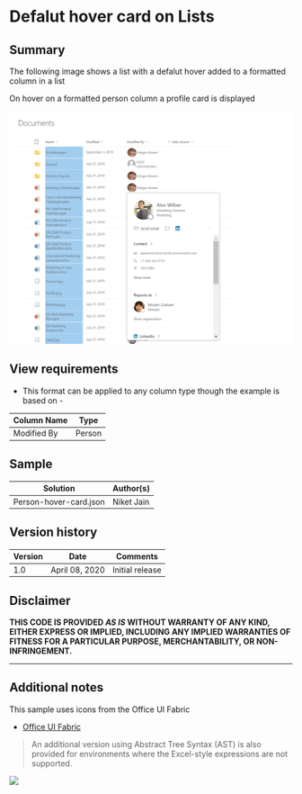 # Defalut hover card on Lists

## Summary
The following image shows a list with a defalut hover added to a formatted column in a list

On hover on a formatted person column a profile card is displayed 

![screenshot of the sample](./People_hover.png)

## View requirements
- This format can be applied to any column type though the example is based on - 

Column Name|Type
--------|---------
Modified By  | Person

## Sample

Solution|Author(s)
--------|---------
Person-hover-card.json | Niket Jain

## Version history

Version|Date|Comments
-------|----|--------
1.0|April 08, 2020|Initial release


## Disclaimer
**THIS CODE IS PROVIDED *AS IS* WITHOUT WARRANTY OF ANY KIND, EITHER EXPRESS OR IMPLIED, INCLUDING ANY IMPLIED WARRANTIES OF FITNESS FOR A PARTICULAR PURPOSE, MERCHANTABILITY, OR NON-INFRINGEMENT.**

---

## Additional notes
This sample uses icons from the Office UI Fabric

- [Office UI Fabric](https://developer.microsoft.com/en-us/fabric)

> An additional version using Abstract Tree Syntax (AST) is also provided for environments where the Excel-style expressions are not supported.

<img src="https://telemetry.sharepointpnp.com/sp-dev-list-formatting/column-samples/readme-template" />